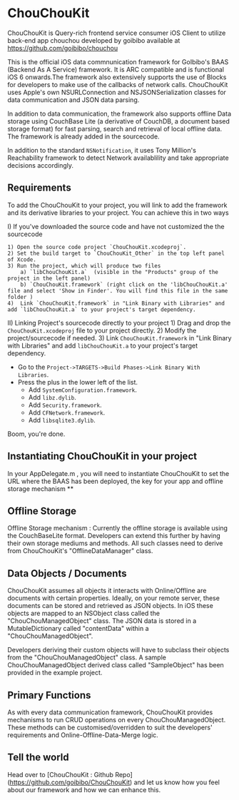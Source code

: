 # ChouChouKit

ChouChouKit is Query-rich frontend service consumer iOS Client to utilize back-end app chouchou developed by goibibo available at 
https://github.com/goibibo/chouchou

This is the official iOS data commnunication framework for GoIbibo's BAAS (Backend As A Service) framework. It is ARC compatible and is functional iOS 6 onwards.The framework also extensively supports the use of Blocks for developers to make use of the callbacks of network calls. ChouChouKit uses Apple's own NSURLConnection and NSJSONSerialization classes for data communication and JSON data parsing. 

In addition to data communication, the framework also supports offline Data storage using CouchBase Lite (a derivative of CouchDB, a document based storage format) for fast parsing, search and retrieval of local offline data. The framework is already added in the sourcecode. 

In addition to the standard `NSNotification`, it uses Tony Million's Reachability framework to detect Network availablility and take appropriate decisions accordingly.


## Requirements

To add the ChouChouKit to your project, you will link to add the framework and its derivative libraries to your project.
You can achieve this in two ways

I) If you've downloaded the source code and have not customized the the sourcecode

	1) Open the source code project `ChouChouKit.xcodeproj`.
	2) Set the build target to `ChouChouKit_Other` in the top left panel of Xcode.
	3) Run the project, which will produce two files
		a) `libChouChouKit.a`  (visible in the "Products" group of the project in the left panel)
		b) `ChouChouKit.framework` (right click on the 'libChouChouKit.a' file and select 'Show in Finder'. You will find this file in the same folder )
	4)	Link `ChouChouKit.framework` in "Link Binary with Libraries" and add `libChouChouKit.a` to your project's target dependency.

II) Linking Project's sourcecode directly to your project
	1) Drag and drop the `ChouChouKit.xcodeproj` file to your project directly.
	2) Modify the project/sourcecode if needed.
	3)	Link `ChouChouKit.framework` in "Link Binary with Libraries" and add `libChouChouKit.a` to your project's target dependency.


* Go to the `Project->TARGETS->Build Phases->Link Binary With Libraries`.
* Press the plus in the lower left of the list.
	* Add `SystemConfiguration.framework`.
	* Add `libz.dylib`.
	* Add `Security.framework`.
	* Add `CFNetwork.framework`.
	* Add `libsqlite3.dylib`.



Boom, you're done.

## Instantiating ChouChouKit in your project

In your AppDelegate.m , you will need to instantiate ChouChouKit to set the URL where the BAAS has been deployed, the key for your app and offline storage mechanism **

## Offline Storage

Offline Storage mechanism : Currently the offline storage is available using the CouchBaseLite format. Developers can extend this further by having their own storage mediums and methods. All such classes need to derive from ChouChouKit's "OfflineDataManager" class.

## Data Objects / Documents

ChouChouKit assumes all objects it interacts with Online/Offline are documents with certain properties. Ideally, on your remote server, these documents can be stored and retrieved as JSON objects. In iOS these objects are mapped to an NSObject class called the "ChouChouManagedObject" class. The JSON data is stored in a MutableDictionary called "contentData" within a "ChouChouManagedObject".

Developers deriving their custom objects will have to subclass their objects from the "ChouChouManagedObject" class. A sample ChouChouManagedObject derived class called "SampleObject" has been provided in the example project.

## Primary Functions

As with every data communication framework, ChouChouKit provides mechanisms to run CRUD operations on every ChouChouManagedObject. These methods can be customised/overridden to suit the developers' requirements and Online-Offline-Data-Merge logic.

## Tell the world

Head over to  [ChouChouKit : Github Repo] (https://github.com/goibibo/ChouChouKit) and let us know how you feel about our framework and how we can enhance this.

